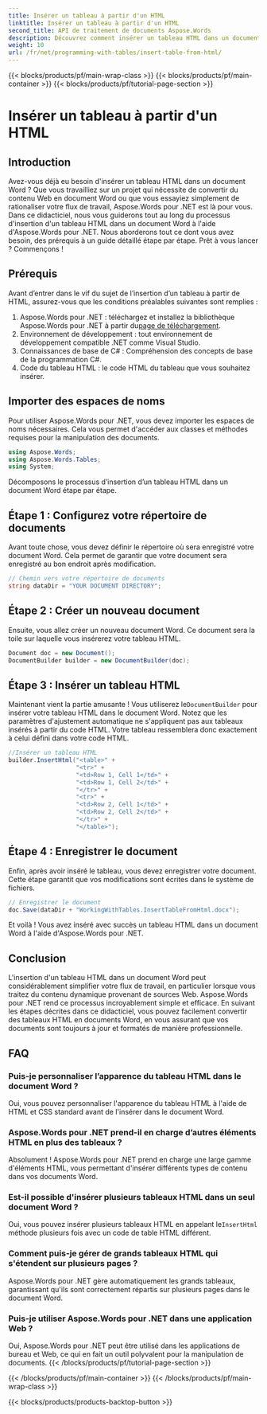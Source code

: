 ```yaml
---
title: Insérer un tableau à partir d'un HTML
linktitle: Insérer un tableau à partir d'un HTML
second_title: API de traitement de documents Aspose.Words
description: Découvrez comment insérer un tableau HTML dans un document Word à l'aide d'Aspose.Words pour .NET. Suivez notre guide détaillé pour une intégration transparente des documents.
weight: 10
url: /fr/net/programming-with-tables/insert-table-from-html/
---
```


{{< blocks/products/pf/main-wrap-class >}}
{{< blocks/products/pf/main-container >}}
{{< blocks/products/pf/tutorial-page-section >}}

# Insérer un tableau à partir d'un HTML

## Introduction

Avez-vous déjà eu besoin d'insérer un tableau HTML dans un document Word ? Que vous travailliez sur un projet qui nécessite de convertir du contenu Web en document Word ou que vous essayiez simplement de rationaliser votre flux de travail, Aspose.Words pour .NET est là pour vous. Dans ce didacticiel, nous vous guiderons tout au long du processus d'insertion d'un tableau HTML dans un document Word à l'aide d'Aspose.Words pour .NET. Nous aborderons tout ce dont vous avez besoin, des prérequis à un guide détaillé étape par étape. Prêt à vous lancer ? Commençons !

## Prérequis

Avant d’entrer dans le vif du sujet de l’insertion d’un tableau à partir de HTML, assurez-vous que les conditions préalables suivantes sont remplies :

1.  Aspose.Words pour .NET : téléchargez et installez la bibliothèque Aspose.Words pour .NET à partir du[page de téléchargement](https://releases.aspose.com/words/net/).
2. Environnement de développement : tout environnement de développement compatible .NET comme Visual Studio.
3. Connaissances de base de C# : Compréhension des concepts de base de la programmation C#.
4. Code du tableau HTML : le code HTML du tableau que vous souhaitez insérer.

## Importer des espaces de noms

Pour utiliser Aspose.Words pour .NET, vous devez importer les espaces de noms nécessaires. Cela vous permet d'accéder aux classes et méthodes requises pour la manipulation des documents.

```csharp
using Aspose.Words;
using Aspose.Words.Tables;
using System;
```

Décomposons le processus d’insertion d’un tableau HTML dans un document Word étape par étape.

## Étape 1 : Configurez votre répertoire de documents

Avant toute chose, vous devez définir le répertoire où sera enregistré votre document Word. Cela permet de garantir que votre document sera enregistré au bon endroit après modification.

```csharp
// Chemin vers votre répertoire de documents
string dataDir = "YOUR DOCUMENT DIRECTORY";
```

## Étape 2 : Créer un nouveau document

Ensuite, vous allez créer un nouveau document Word. Ce document sera la toile sur laquelle vous insérerez votre tableau HTML.

```csharp
Document doc = new Document();
DocumentBuilder builder = new DocumentBuilder(doc);
```

## Étape 3 : Insérer un tableau HTML

 Maintenant vient la partie amusante ! Vous utiliserez le`DocumentBuilder` pour insérer votre tableau HTML dans le document Word. Notez que les paramètres d'ajustement automatique ne s'appliquent pas aux tableaux insérés à partir du code HTML. Votre tableau ressemblera donc exactement à celui défini dans votre code HTML.

```csharp
//Insérer un tableau HTML
builder.InsertHtml("<table>" +
                   "<tr>" +
                   "<td>Row 1, Cell 1</td>" +
                   "<td>Row 1, Cell 2</td>" +
                   "</tr>" +
                   "<tr>" +
                   "<td>Row 2, Cell 1</td>" +
                   "<td>Row 2, Cell 2</td>" +
                   "</tr>" +
                   "</table>");
```

## Étape 4 : Enregistrer le document

Enfin, après avoir inséré le tableau, vous devez enregistrer votre document. Cette étape garantit que vos modifications sont écrites dans le système de fichiers.

```csharp
// Enregistrer le document
doc.Save(dataDir + "WorkingWithTables.InsertTableFromHtml.docx");
```

Et voilà ! Vous avez inséré avec succès un tableau HTML dans un document Word à l'aide d'Aspose.Words pour .NET.

## Conclusion

L'insertion d'un tableau HTML dans un document Word peut considérablement simplifier votre flux de travail, en particulier lorsque vous traitez du contenu dynamique provenant de sources Web. Aspose.Words pour .NET rend ce processus incroyablement simple et efficace. En suivant les étapes décrites dans ce didacticiel, vous pouvez facilement convertir des tableaux HTML en documents Word, en vous assurant que vos documents sont toujours à jour et formatés de manière professionnelle.

## FAQ

### Puis-je personnaliser l’apparence du tableau HTML dans le document Word ?
Oui, vous pouvez personnaliser l'apparence du tableau HTML à l'aide de HTML et CSS standard avant de l'insérer dans le document Word.

### Aspose.Words pour .NET prend-il en charge d’autres éléments HTML en plus des tableaux ?
Absolument ! Aspose.Words pour .NET prend en charge une large gamme d'éléments HTML, vous permettant d'insérer différents types de contenu dans vos documents Word.

### Est-il possible d'insérer plusieurs tableaux HTML dans un seul document Word ?
 Oui, vous pouvez insérer plusieurs tableaux HTML en appelant le`InsertHtml` méthode plusieurs fois avec un code de table HTML différent.

### Comment puis-je gérer de grands tableaux HTML qui s'étendent sur plusieurs pages ?
Aspose.Words pour .NET gère automatiquement les grands tableaux, garantissant qu'ils sont correctement répartis sur plusieurs pages dans le document Word.

### Puis-je utiliser Aspose.Words pour .NET dans une application Web ?
Oui, Aspose.Words pour .NET peut être utilisé dans les applications de bureau et Web, ce qui en fait un outil polyvalent pour la manipulation de documents.
{{< /blocks/products/pf/tutorial-page-section >}}

{{< /blocks/products/pf/main-container >}}
{{< /blocks/products/pf/main-wrap-class >}}

{{< blocks/products/products-backtop-button >}}
